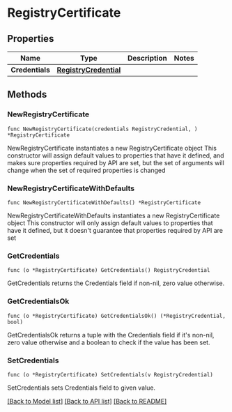 # RegistryCertificate

## Properties

Name | Type | Description | Notes
------------ | ------------- | ------------- | -------------
**Credentials** | [**RegistryCredential**](RegistryCredential.md) |  | 

## Methods

### NewRegistryCertificate

`func NewRegistryCertificate(credentials RegistryCredential, ) *RegistryCertificate`

NewRegistryCertificate instantiates a new RegistryCertificate object
This constructor will assign default values to properties that have it defined,
and makes sure properties required by API are set, but the set of arguments
will change when the set of required properties is changed

### NewRegistryCertificateWithDefaults

`func NewRegistryCertificateWithDefaults() *RegistryCertificate`

NewRegistryCertificateWithDefaults instantiates a new RegistryCertificate object
This constructor will only assign default values to properties that have it defined,
but it doesn't guarantee that properties required by API are set

### GetCredentials

`func (o *RegistryCertificate) GetCredentials() RegistryCredential`

GetCredentials returns the Credentials field if non-nil, zero value otherwise.

### GetCredentialsOk

`func (o *RegistryCertificate) GetCredentialsOk() (*RegistryCredential, bool)`

GetCredentialsOk returns a tuple with the Credentials field if it's non-nil, zero value otherwise
and a boolean to check if the value has been set.

### SetCredentials

`func (o *RegistryCertificate) SetCredentials(v RegistryCredential)`

SetCredentials sets Credentials field to given value.



[[Back to Model list]](../README.md#documentation-for-models) [[Back to API list]](../README.md#documentation-for-api-endpoints) [[Back to README]](../README.md)


